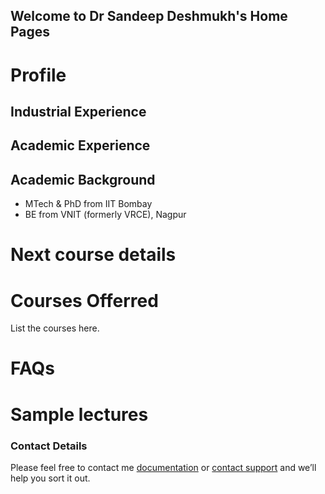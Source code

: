 ## Welcome to Dr Sandeep Deshmukh's Home Pages


# Profile

## Industrial Experience

## Academic Experience


## Academic Background
- MTech & PhD from IIT Bombay
- BE from VNIT (formerly VRCE), Nagpur

# Next course details


# Courses Offerred

List the courses here.


# FAQs

# Sample lectures

### Contact Details

Please feel free to contact me [documentation](https://help.github.com/categories/github-pages-basics/) or [contact support](https://github.com/contact) and we’ll help you sort it out.
